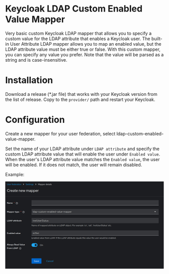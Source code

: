 # Keycloak LDAP Custom Enabled Value Mapper

Very basic custom Keycloak LDAP mapper that allows you to specify a custom value for the LDAP attribute that enables a Keycloak user. The built-in User Attribute LDAP mapper allows you to map an enabled value, but the LDAP attribute value must be either true or false. With this custom mapper, you can specify any value you prefer. Note that the value will be parsed as a string and is case-insensitive.

# Installation

Download a release (*.jar file) that works with your Keycloak version from the list of release. Copy to the `provider/` path and restart your Keycloak.

# Configuration

Create a new mapper for your user federation, select ldap-custom-enabled-value-mapper.

Set the name of your LDAP attribute under `LDAP attribute` and specify the custom LDAP attribute value that will enable the user under `Enabled value`. When the user's LDAP attribute value matches the `Enabled value`, the user will be enabled. If it does not match, the user will remain disabled.

Example:


![Exmaple configuration](./assets/example.jpg)
